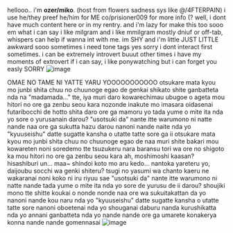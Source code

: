 hellooo.. i'm ****ozer/miko****. (host from flowers sadness sys like @/4FTERPAIN) i use he/they preef he/him for ME
co/prisioner009 for more info (? well, i dont have much content here or in my rentry. 
and i'm lazy for make this too sooo em what i can say i like milgram and i like mmilgram
mostly dniuf or off-tab, whispers can help if wanna int with me. 
im SHY and i'm little JUST LITTLE awkward sooo sometimes i need tone tags yes sorry 
i dont interact first sometimes. i can be extremely introvert buuut other times i have my moments of extrovert if i can say, i like ponywatching but i can forget you easly SORRY
![image](https://github.com/user-attachments/assets/11a9db92-7bb2-489f-aa18-a0f0bba144c1)

OMAE NO TAME NI YATTE YARU YOOOOOOOOOOO
otsukare mata kyou mo junbi shita chuu no chuunoge egao de
genkai shikato shite ganbatteta nda na
"madamada…" tte, iya muri daro kowarechimau
ubugoe o ageta mou hitori no ore ga zenbu seou kara
nozonde inakute mo imasara oidasenai
futaribocchi de hotto shita daro ore ga mamoru yo
tada yume o mite ita nda yo sore o yurusanain darou?
"usotsuki da" nante itte warumono ni natte nande
naa ore ga sukutta hazu darou nanoni nande naite nda yo
"kyuuseishu" datte sugatte kansha o utatte tatte sore ga ii
otsukare mata kyou mo junbi shita chuu no chuunoge egao de
naa muri shite bakari mou kowareten noni
soredemo tte tsuzukeru nara baransu tori wa ore no shigoto ka
mou hitori no ore ga zenbu seou kara
ah, moshimoshi kaasan? hisashiburi
un… maa~ shindoi koto mo aru kedo… nantoka yareteru yo, daijoubu
socchi wa genki shiteru? tsugi no yasumi wa chanto kaeru ne
wakaranai noni koko ni iru riyuu sae
"usotsuki da" nante itte warumono ni natte nande
tada yume o mite ita nda yo sore de yurusu de ii darou?
shoujiki mono tte shitte koukai o nonde nonde
naa ore wa sukuitakattan da yo nanoni nande kou naru nda yo
"kyuuseishu" datte sugatte kansha o utatte tatte sore nanoni
oboetenai nda yo shouganai daburu nanda
kurushikatta nda yo annani ganbatteta nda yo
nande nande ore ga umarete konakerya konna
nande nande gomennasai
![image](https://github.com/user-attachments/assets/1b33397f-b29e-416e-aa75-354fb30ab3e0)




